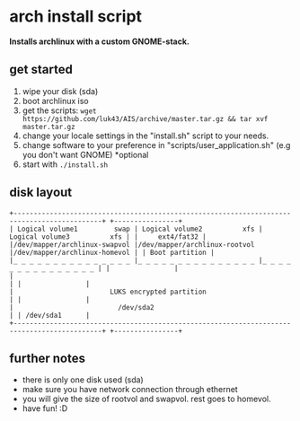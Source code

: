 # arch install script
**Installs archlinux with a custom GNOME-stack.**

## get started
1. wipe your disk (sda)
2. boot archlinux iso
3. get the scripts: ```wget https://github.com/luk43/AIS/archive/master.tar.gz && tar xvf master.tar.gz```
4. change your locale settings in the "install.sh" script to your needs.
5. change software to your preference in "scripts/user_application.sh" (e.g you don't want GNOME) \*optional
6. start with ```./install.sh```

## disk layout
```
+--------------------------------------------------------------------------------------------+ +----------------+
| Logical volume1         swap | Logical volume2          xfs | Logical volume3          xfs | |     ext4/fat32 |
|/dev/mapper/archlinux-swapvol |/dev/mapper/archlinux-rootvol |/dev/mapper/archlinux-homevol | | Boot partition |
|_ _ _ _ _ _ _ _ _ _ _ _ _ _ _ |_ _ _ _ _ _ _ _ _ _ _ _ _ _ _ |_ _ _ _ _ _ _ _ _ _ _ _ _ _ _ | |                |
|                                                                                            | |                |
|                        LUKS encrypted partition                                            | |                |
|                          /dev/sda2                                                         | | /dev/sda1      |
+--------------------------------------------------------------------------------------------+ +----------------+
```

## further notes
* there is only one disk used (sda)
* make sure you have network connection through ethernet
* you will give the size of rootvol and swapvol. rest goes to homevol.
* have fun! :D
